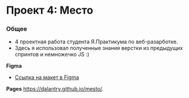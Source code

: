 # Проект 4: Место

### Общее

* 4 проектная работа студента Я.Практикума по веб-разарботке.
* Здесь я использовал полученные знания верстки из предыдущих спринтов и немножечко JS :)

**Figma**

* [Ссылка на макет в Figma](https://www.figma.com/file/StZjf8HnoeLdiXS7dYrLAh/JavaScript.-Sprint-4)

**Pages**
https://dalantry.github.io/mesto/.
